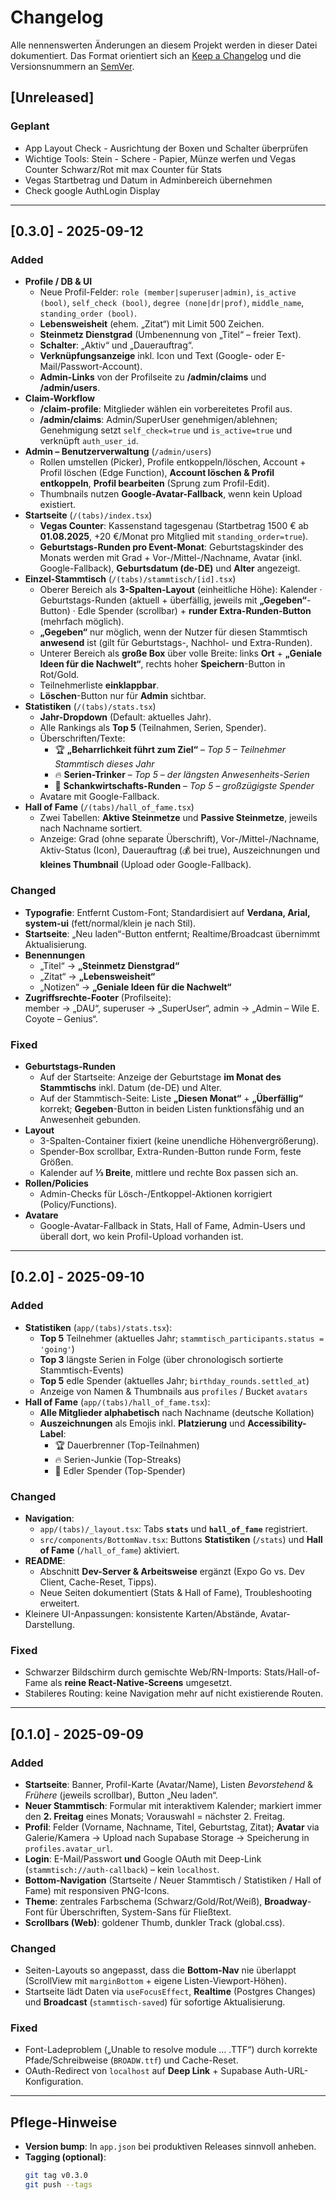 # Changelog
Alle nennenswerten Änderungen an diesem Projekt werden in dieser Datei dokumentiert.
Das Format orientiert sich an [Keep a Changelog](https://keepachangelog.com/de/1.1.0/)
und die Versionsnummern an [SemVer](https://semver.org/lang/de/).

## [Unreleased]

### Geplant
- App Layout Check - Ausrichtung der Boxen und Schalter überprüfen
- Wichtige Tools: Stein - Schere - Papier, Münze werfen und Vegas Counter Schwarz/Rot mit max Counter für Stats
- Vegas Startbetrag und Datum in Adminbereich übernehmen
- Check google AuthLogin Display

---

## [0.3.0] - 2025-09-12
### Added
- **Profile / DB & UI**
  - Neue Profil-Felder: `role (member|superuser|admin)`, `is_active (bool)`, `self_check (bool)`,
    `degree (none|dr|prof)`, `middle_name`, `standing_order (bool)`.
  - **Lebensweisheit** (ehem. „Zitat“) mit Limit 500 Zeichen.
  - **Steinmetz Dienstgrad** (Umbenennung von „Titel“ – freier Text).
  - **Schalter**: „Aktiv“ und „Dauerauftrag“.
  - **Verknüpfungsanzeige** inkl. Icon und Text (Google- oder E-Mail/Passwort-Account).
  - **Admin-Links** von der Profilseite zu **/admin/claims** und **/admin/users**.
- **Claim-Workflow**
  - **/claim-profile**: Mitglieder wählen ein vorbereitetes Profil aus.
  - **/admin/claims**: Admin/SuperUser genehmigen/ablehnen; Genehmigung setzt `self_check=true` und `is_active=true` und verknüpft `auth_user_id`.
- **Admin – Benutzerverwaltung** (`/admin/users`)
  - Rollen umstellen (Picker), Profile entkoppeln/löschen, Account + Profil löschen (Edge Function),
    **Account löschen & Profil entkoppeln**, **Profil bearbeiten** (Sprung zum Profil-Edit).
  - Thumbnails nutzen **Google-Avatar-Fallback**, wenn kein Upload existiert.
- **Startseite** (`/(tabs)/index.tsx`)
  - **Vegas Counter**: Kassenstand tagesgenau (Startbetrag 1500 € ab **01.08.2025**,
    +20 €/Monat pro Mitglied mit `standing_order=true`).
  - **Geburtstags-Runden pro Event-Monat**: Geburtstagskinder des Monats werden mit
    Grad + Vor-/Mittel-/Nachname, Avatar (inkl. Google-Fallback), **Geburtsdatum (de-DE)** und **Alter** angezeigt.
- **Einzel-Stammtisch** (`/(tabs)/stammtisch/[id].tsx`)
  - Oberer Bereich als **3-Spalten-Layout** (einheitliche Höhe): Kalender · Geburtstags-Runden (aktuell + überfällig, jeweils mit **„Gegeben“**-Button) · Edle Spender (scrollbar) + **runder Extra-Runden-Button** (mehrfach möglich).
  - **„Gegeben“** nur möglich, wenn der Nutzer für diesen Stammtisch **anwesend** ist (gilt für Geburtstags-, Nachhol- und Extra-Runden).
  - Unterer Bereich als **große Box** über volle Breite: links **Ort** + **„Geniale Ideen für die Nachwelt“**, rechts hoher **Speichern**-Button in Rot/Gold.
  - Teilnehmerliste **einklappbar**.
  - **Löschen**-Button nur für **Admin** sichtbar.
- **Statistiken** (`/(tabs)/stats.tsx`)
  - **Jahr-Dropdown** (Default: aktuelles Jahr).
  - Alle Rankings als **Top 5** (Teilnahmen, Serien, Spender).
  - Überschriften/Texte:  
    - 🏆 **„Beharrlichkeit führt zum Ziel“** – *Top 5 – Teilnehmer Stammtisch dieses Jahr*  
    - 🔥 **Serien-Trinker** – *Top 5 – der längsten Anwesenheits-Serien*  
    - 🍻 **Schankwirtschafts-Runden** – *Top 5 – großzügigste Spender*
  - Avatare mit Google-Fallback.
- **Hall of Fame** (`/(tabs)/hall_of_fame.tsx`)
  - Zwei Tabellen: **Aktive Steinmetze** und **Passive Steinmetze**, jeweils nach Nachname sortiert.
  - Anzeige: Grad (ohne separate Überschrift), Vor-/Mittel-/Nachname, Aktiv-Status (Icon), Dauerauftrag (💰 bei true), Auszeichnungen und **kleines Thumbnail** (Upload oder Google-Fallback).

### Changed
- **Typografie**: Entfernt Custom-Font; Standardisiert auf **Verdana, Arial, system-ui** (fett/normal/klein je nach Stil).
- **Startseite**: „Neu laden“-Button entfernt; Realtime/Broadcast übernimmt Aktualisierung.
- **Benennungen**
  - „Titel“ → **„Steinmetz Dienstgrad“**
  - „Zitat“ → **„Lebensweisheit“**
  - „Notizen“ → **„Geniale Ideen für die Nachwelt“**
- **Zugriffsrechte-Footer** (Profilseite):  
  member → „DAU“, superuser → „SuperUser“, admin → „Admin – Wile E. Coyote – Genius“.

### Fixed
- **Geburtstags-Runden**
  - Auf der Startseite: Anzeige der Geburtstage **im Monat des Stammtischs** inkl. Datum (de-DE) und Alter.
  - Auf der Stammtisch-Seite: Liste **„Diesen Monat“** + **„Überfällig“** korrekt; **Gegeben**-Button in beiden Listen funktionsfähig und an Anwesenheit gebunden.
- **Layout**
  - 3-Spalten-Container fixiert (keine unendliche Höhenvergrößerung).
  - Spender-Box scrollbar, Extra-Runden-Button runde Form, feste Größen.
  - Kalender auf **⅓ Breite**, mittlere und rechte Box passen sich an.
- **Rollen/Policies**
  - Admin-Checks für Lösch-/Entkoppel-Aktionen korrigiert (Policy/Functions).
- **Avatare**
  - Google-Avatar-Fallback in Stats, Hall of Fame, Admin-Users und überall dort,
    wo kein Profil-Upload vorhanden ist.

---

## [0.2.0] - 2025-09-10
### Added
- **Statistiken** (`app/(tabs)/stats.tsx`):
  - **Top 5** Teilnehmer (aktuelles Jahr; `stammtisch_participants.status = 'going'`)
  - **Top 3** längste Serien in Folge (über chronologisch sortierte Stammtisch-Events)
  - **Top 5** edle Spender (aktuelles Jahr; `birthday_rounds.settled_at`)
  - Anzeige von Namen & Thumbnails aus `profiles` / Bucket `avatars`
- **Hall of Fame** (`app/(tabs)/hall_of_fame.tsx`):
  - **Alle Mitglieder alphabetisch** nach Nachname (deutsche Kollation)
  - **Auszeichnungen** als Emojis inkl. **Platzierung** und **Accessibility-Label**:
    - 🏆 Dauerbrenner (Top-Teilnahmen)
    - 🔥 Serien-Junkie (Top-Streaks)
    - 🍻 Edler Spender (Top-Spender)

### Changed
- **Navigation**:
  - `app/(tabs)/_layout.tsx`: Tabs **`stats`** und **`hall_of_fame`** registriert.
  - `src/components/BottomNav.tsx`: Buttons **Statistiken** (`/stats`) und **Hall of Fame** (`/hall_of_fame`) aktiviert.
- **README**:
  - Abschnitt **Dev-Server & Arbeitsweise** ergänzt (Expo Go vs. Dev Client, Cache-Reset, Tipps).
  - Neue Seiten dokumentiert (Stats & Hall of Fame), Troubleshooting erweitert.
- Kleinere UI-Anpassungen: konsistente Karten/Abstände, Avatar-Darstellung.

### Fixed
- Schwarzer Bildschirm durch gemischte Web/RN-Imports: Stats/Hall-of-Fame als **reine React-Native-Screens** umgesetzt.
- Stabileres Routing: keine Navigation mehr auf nicht existierende Routen.

---

## [0.1.0] - 2025-09-09
### Added
- **Startseite**: Banner, Profil-Karte (Avatar/Name), Listen *Bevorstehend* & *Frühere* (jeweils scrollbar), Button „Neu laden“.
- **Neuer Stammtisch**: Formular mit interaktivem Kalender; markiert immer den **2. Freitag** eines Monats; Vorauswahl = nächster 2. Freitag.
- **Profil**: Felder (Vorname, Nachname, Titel, Geburtstag, Zitat); **Avatar** via Galerie/Kamera → Upload nach Supabase Storage → Speicherung in `profiles.avatar_url`.
- **Login**: E-Mail/Passwort **und** Google OAuth mit Deep-Link (`stammtisch://auth-callback`) – kein `localhost`.
- **Bottom-Navigation** (Startseite / Neuer Stammtisch / Statistiken / Hall of Fame) mit responsiven PNG-Icons.
- **Theme**: zentrales Farbschema (Schwarz/Gold/Rot/Weiß), **Broadway**-Font für Überschriften, System-Sans für Fließtext.
- **Scrollbars (Web)**: goldener Thumb, dunkler Track (global.css).

### Changed
- Seiten-Layouts so angepasst, dass die **Bottom-Nav** nie überlappt (ScrollView mit `marginBottom` + eigene Listen-Viewport-Höhen).
- Startseite lädt Daten via `useFocusEffect`, **Realtime** (Postgres Changes) und **Broadcast** (`stammtisch-saved`) für sofortige Aktualisierung.

### Fixed
- Font-Ladeproblem („Unable to resolve module … .TTF“) durch korrekte Pfade/Schreibweise (`BROADW.ttf`) und Cache-Reset.
- OAuth-Redirect von `localhost` auf **Deep Link** + Supabase Auth-URL-Konfiguration.

---

## Pflege-Hinweise
- **Version bump**: In `app.json` bei produktiven Releases sinnvoll anheben.
- **Tagging (optional)**:
  ```bash
  git tag v0.3.0
  git push --tags
